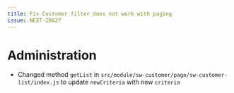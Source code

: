 ```yaml
---
title: Fix Customer filter does not work with paging
issue: NEXT-20627
---
```

# Administration
* Changed method `getList` in `src/module/sw-customer/page/sw-customer-list/index.js` to update `newCriteria` with new `criteria`
